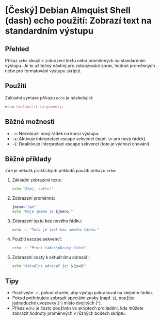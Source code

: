 # [Český] Debian Almquist Shell (dash) echo použití: Zobrazí text na standardním výstupu

## Přehled
Příkaz `echo` slouží k zobrazení textu nebo proměnných na standardním výstupu. Je to užitečný nástroj pro zobrazování zpráv, hodnot proměnných nebo pro formátování výstupu skriptů.

## Použití
Základní syntaxe příkazu `echo` je následující:

```sh
echo [možnosti] [argumenty]
```

## Běžné možnosti
- `-n`: Nezobrazí nový řádek na konci výstupu.
- `-e`: Aktivuje interpretaci escape sekvencí (např. `\n` pro nový řádek).
- `-E`: Deaktivuje interpretaci escape sekvencí (toto je výchozí chování).

## Běžné příklady
Zde je několik praktických příkladů použití příkazu `echo`:

1. Základní zobrazení textu:
   ```sh
   echo "Ahoj, světe!"
   ```

2. Zobrazení proměnné:
   ```sh
   jmeno="Jan"
   echo "Moje jméno je $jmeno."
   ```

3. Zobrazení textu bez nového řádku:
   ```sh
   echo -n "Toto je text bez nového řádku."
   ```

4. Použití escape sekvencí:
   ```sh
   echo -e "První řádek\nDruhý řádek"
   ```

5. Zobrazení cesty k aktuálnímu adresáři:
   ```sh
   echo "Aktuální adresář je: $(pwd)"
   ```

## Tipy
- Používejte `-n`, pokud chcete, aby výstup pokračoval na stejném řádku.
- Pokud potřebujete zobrazit speciální znaky (např. `$`), použijte jednoduché uvozovky (`'`) místo dvojitých (`"`).
- Příkaz `echo` je často používán ve skriptech pro ladění, kde můžete zobrazit hodnoty proměnných v různých bodech skriptu.